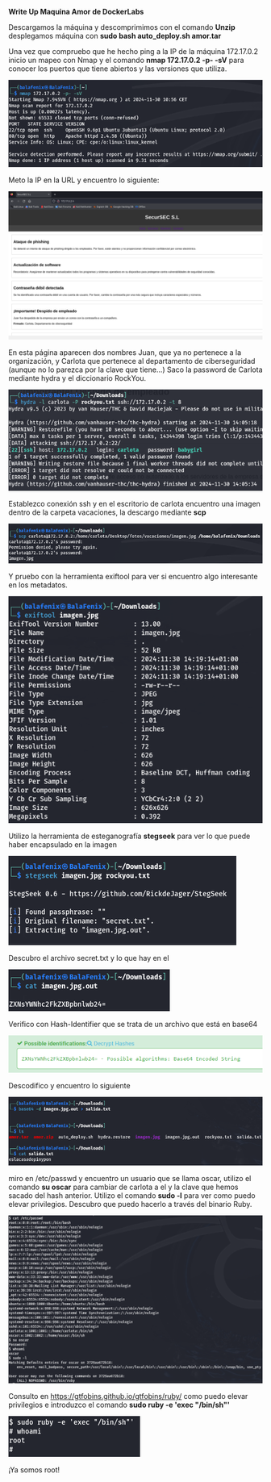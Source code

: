 **Write Up Maquina Amor de DockerLabs**

Descargamos la máquina y descomprimimos con el comando **Unzip** desplegamos máquina con **sudo bash auto_deploy.sh amor.tar**

Una vez que compruebo que he hecho ping a la IP de la máquina 172.17.0.2 inicio un mapeo con Nmap y el comando **nmap 172.17.0.2 -p- -sV** para conocer los puertos que tiene abiertos y las versiones que utiliza.

![alt text](assets/img1.png)

Meto la IP en la URL y encuentro lo siguiente:

![alt text](assets/img2.png)

En esta página aparecen dos nombres Juan, que ya no pertenece a la organización, y Carlota que pertenece al departamento de ciberseguridad (aunque no lo parezca por la clave que tiene...)
Saco la password de Carlota mediante hydra y el diccionario RockYou.

![alt text](assets/img3.png)

Establezco conexión ssh y en el escritorio de carlota encuentro una imagen dentro de la carpeta vacaciones, la descargo mediante **scp**

![alt text](assets/img4.png)

Y pruebo con la herramienta exiftool para ver si encuentro algo interesante en los metadatos.

![alt text](assets/img5.png)

Utilizo la herramienta de esteganografía **stegseek** para ver lo que puede haber encapsulado en la imagen

![alt text](assets/img6.png)

Descubro el archivo secret.txt y lo que hay en el

![alt text](assets/img7.png)

Verifico con Hash-Identifier que se trata de un archivo que está en base64

![alt text](assets/img8.png)

Descodifico y encuentro lo siguiente

![alt text](assets/img9.png)

miro en /etc/passwd y encuentro un usuario que se llama oscar, utilizo el comando **su oscar** para cambiar de carlota a el y la clave que hemos sacado del hash anterior. Utilizo el comando **sudo -l** para ver como puedo elevar privilegios. Descubro que puedo hacerlo a través del binario Ruby.

![alt text](assets/img10.png)

Consulto en https://gtfobins.github.io/gtfobins/ruby/ como puedo elevar privilegios e introduzco el comando **sudo ruby -e 'exec "/bin/sh"'**

![alt text](assets/img11.png)

¡Ya somos root!
